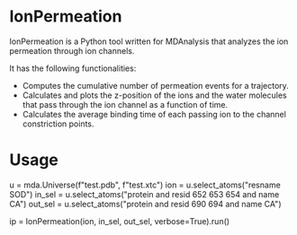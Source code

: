 # IonPermeation

IonPermeation is a Python tool written for MDAnalysis that analyzes the ion permeation through ion channels.

It has the following functionalities:

* Computes the cumulative number of permeation events for a trajectory. 
* Calculates and plots the z-position of the ions and the water molecules that pass through the ion channel as a function of time.
* Calculates the average binding time of each passing ion to the channel constriction points.


# Usage
u = mda.Universe(f"test.pdb", f"test.xtc")
ion = u.select_atoms("resname SOD")
in_sel = u.select_atoms("protein and resid 652 653 654 and name CA")
out_sel = u.select_atoms("protein and resid 690 694 and name CA")


ip = IonPermeation(ion, in_sel, out_sel, verbose=True).run()
